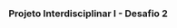 ### Projeto Interdisciplinar I - Desafio 2


<!--
npm install pspdfkit
cp -R ./node_modules/pspdfkit/dist/ ./assets/
npm install --global serve
serve -l 8080 .
-->